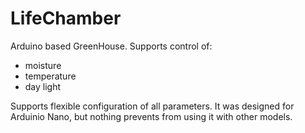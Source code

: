 LifeChamber
===========

Arduino based GreenHouse. Supports control of:
- moisture
- temperature
- day light

Supports flexible configuration of all parameters. It was designed for Arduinio Nano, but nothing prevents from using it with other models.
